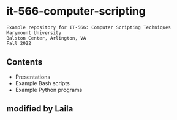 # it-566-computer-scripting 
```
Example repository for IT-566: Computer Scripting Techniques 
Marymount University
Balston Center, Arlington, VA
Fall 2022

```

## Contents
- Presentations
- Example Bash scripts
- Example Python programs

## modified by Laila

